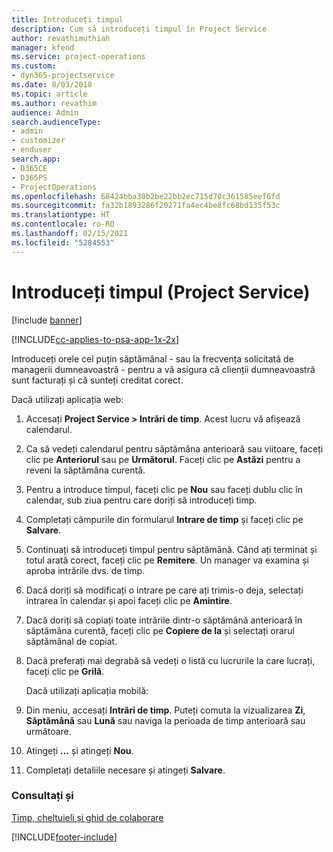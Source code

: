 ```yaml
---
title: Introduceți timpul
description: Cum să introduceți timpul în Project Service
author: revathimuthiah
manager: kfend
ms.service: project-operations
ms.custom:
- dyn365-projectservice
ms.date: 8/03/2018
ms.topic: article
ms.author: revathim
audience: Admin
search.audienceType:
- admin
- customizer
- enduser
search.app:
- D365CE
- D365PS
- ProjectOperations
ms.openlocfilehash: 68424bba30b2be22bb2ec715d70c361585eef6fd
ms.sourcegitcommit: fa32b1893286f20271fa4ec4be8fc68bd135f53c
ms.translationtype: HT
ms.contentlocale: ro-RO
ms.lasthandoff: 02/15/2021
ms.locfileid: "5284553"
---
```

# <a name="enter-time-project-service"></a>Introduceți timpul (Project Service)

[!include [banner](../includes/psa-now-project-operations.md)]

[!INCLUDE[cc-applies-to-psa-app-1x-2x](../includes/cc-applies-to-psa-app-1x-2x.md)]

Introduceți orele cel puțin săptămânal - sau la frecvența solicitată de managerii dumneavoastră - pentru a vă asigura că clienții dumneavoastră sunt facturați și că sunteți creditat corect.  
  
 Dacă utilizați aplicația web:  
  
1. Accesați **Project Service > Intrări de timp**. Acest lucru vă afișează calendarul.  
  
2. Ca să vedeți calendarul pentru săptămâna anterioară sau viitoare, faceți clic pe **Anteriorul** sau pe **Următorul**. Faceți clic pe **Astăzi** pentru a reveni la săptămâna curentă.  
  
3. Pentru a introduce timpul, faceți clic pe **Nou** sau faceți dublu clic în calendar, sub ziua pentru care doriți să introduceți timp.  
  
4. Completați câmpurile din formularul **Intrare de timp** și faceți clic pe **Salvare**.  
  
5. Continuați să introduceți timpul pentru săptămână. Când ați terminat și totul arată corect, faceți clic pe **Remitere**. Un manager va examina și aproba intrările dvs. de timp.  
  
6. Dacă doriți să modificați o intrare pe care ați trimis-o deja, selectați intrarea în calendar și apoi faceți clic pe **Amintire**.  
  
7. Dacă doriți să copiați toate intrările dintr-o săptămână anterioară în săptămâna curentă, faceți clic pe **Copiere de la** și selectați orarul săptămânal de copiat.  
  
8. Dacă preferați mai degrabă să vedeți o listă cu lucrurile la care lucrați, faceți clic pe **Grilă**.  
  
   Dacă utilizați aplicația mobilă:  
  
9. Din meniu, accesați **Intrări de timp**.     Puteți comuta la vizualizarea **Zi**, **Săptămână** sau **Lună** sau naviga la perioada de timp anterioară sau următoare.  
  
10. Atingeți **…** și atingeți **Nou**.  
  
11. Completați detaliile necesare și atingeți **Salvare**.  
  
### <a name="see-also"></a>Consultați și  
 [Timp, cheltuieli și ghid de colaborare](../psa/time-expense-collaboration-guide.md)


[!INCLUDE[footer-include](../includes/footer-banner.md)]